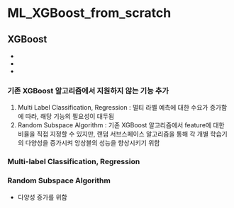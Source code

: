 # ML_XGBoost_from_scratch

## XGBoost

- 
- 
- 

### 기존 XGBoost 알고리즘에서 지원하지 않는 기능 추가 
1) Multi Label Classification, Regression : 멀티 라벨 예측에 대한 수요가 증가함에 따라, 해당 기능의 필요성이 대두됨
2) Random Subspace Algorithm : 기존 XGBoost 알고리즘에서 feature에 대한 비율을 직접 지정할 수 있지만, 랜덤 서브스페이스 알고리즘을 통해 각 개별 학습기의 다양성을 증가시켜 앙상블의 성능을 향상시키기 위함


### Multi-label Classification, Regression



### Random Subspace Algorithm
- 다양성 증가를 위함
